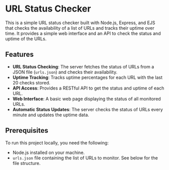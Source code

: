 # URL Status Checker

This is a simple URL status checker built with Node.js, Express, and EJS that checks the availability of a list of URLs and tracks their uptime over time. It provides a simple web interface and an API to check the status and uptime of the URLs.

## Features

- **URL Status Checking**: The server fetches the status of URLs from a JSON file (`urls.json`) and checks their availability.
- **Uptime Tracking**: Tracks uptime percentages for each URL with the last 20 checks stored.
- **API Access**: Provides a RESTful API to get the status and uptime of each URL.
- **Web Interface**: A basic web page displaying the status of all monitored URLs.
- **Automatic Status Updates**: The server checks the status of URLs every minute and updates the uptime data.

## Prerequisites

To run this project locally, you need the following:

- Node.js installed on your machine.
- `urls.json` file containing the list of URLs to monitor. See below for the file structure.
